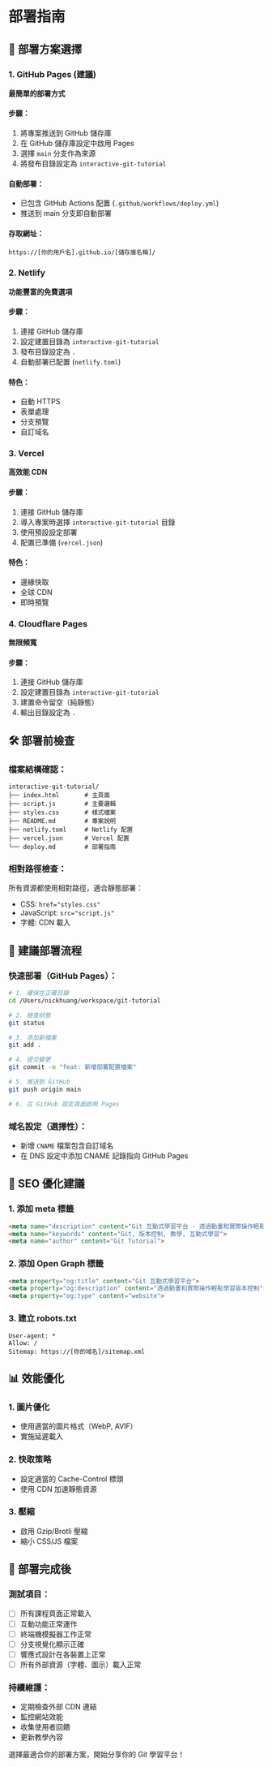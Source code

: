 # 部署指南

## 🚀 部署方案選擇

### 1. GitHub Pages (建議)
**最簡單的部署方式**

#### 步驟：
1. 將專案推送到 GitHub 儲存庫
2. 在 GitHub 儲存庫設定中啟用 Pages
3. 選擇 `main` 分支作為來源
4. 將發布目錄設定為 `interactive-git-tutorial`

#### 自動部署：
- 已包含 GitHub Actions 配置 (`.github/workflows/deploy.yml`)
- 推送到 main 分支即自動部署

#### 存取網址：
```
https://[你的用戶名].github.io/[儲存庫名稱]/
```

### 2. Netlify
**功能豐富的免費選項**

#### 步驟：
1. 連接 GitHub 儲存庫
2. 設定建置目錄為 `interactive-git-tutorial`
3. 發布目錄設定為 `.`
4. 自動部署已配置 (`netlify.toml`)

#### 特色：
- 自動 HTTPS
- 表單處理
- 分支預覽
- 自訂域名

### 3. Vercel
**高效能 CDN**

#### 步驟：
1. 連接 GitHub 儲存庫
2. 導入專案時選擇 `interactive-git-tutorial` 目錄
3. 使用預設設定部署
4. 配置已準備 (`vercel.json`)

#### 特色：
- 邊緣快取
- 全球 CDN
- 即時預覽

### 4. Cloudflare Pages
**無限頻寬**

#### 步驟：
1. 連接 GitHub 儲存庫
2. 設定建置目錄為 `interactive-git-tutorial`
3. 建置命令留空（純靜態）
4. 輸出目錄設定為 `.`

## 🛠️ 部署前檢查

### 檔案結構確認：
```
interactive-git-tutorial/
├── index.html       # 主頁面
├── script.js        # 主要邏輯
├── styles.css       # 樣式檔案
├── README.md        # 專案說明
├── netlify.toml     # Netlify 配置
├── vercel.json      # Vercel 配置
└── deploy.md        # 部署指南
```

### 相對路徑檢查：
所有資源都使用相對路徑，適合靜態部署：
- CSS: `href="styles.css"`
- JavaScript: `src="script.js"`
- 字體: CDN 載入

## 🎯 建議部署流程

### 快速部署（GitHub Pages）：
```bash
# 1. 確保在正確目錄
cd /Users/nickhuang/workspace/git-tutorial

# 2. 檢查狀態
git status

# 3. 添加新檔案
git add .

# 4. 提交變更
git commit -m "feat: 新增部署配置檔案"

# 5. 推送到 GitHub
git push origin main

# 6. 在 GitHub 設定頁面啟用 Pages
```

### 域名設定（選擇性）：
- 新增 `CNAME` 檔案包含自訂域名
- 在 DNS 設定中添加 CNAME 記錄指向 GitHub Pages

## 🔧 SEO 優化建議

### 1. 添加 meta 標籤
```html
<meta name="description" content="Git 互動式學習平台 - 透過動畫和實際操作輕鬆學習版本控制">
<meta name="keywords" content="Git, 版本控制, 教學, 互動式學習">
<meta name="author" content="Git Tutorial">
```

### 2. 添加 Open Graph 標籤
```html
<meta property="og:title" content="Git 互動式學習平台">
<meta property="og:description" content="透過動畫和實際操作輕鬆學習版本控制">
<meta property="og:type" content="website">
```

### 3. 建立 robots.txt
```
User-agent: *
Allow: /
Sitemap: https://[你的域名]/sitemap.xml
```

## 📊 效能優化

### 1. 圖片優化
- 使用適當的圖片格式（WebP, AVIF）
- 實施延遲載入

### 2. 快取策略
- 設定適當的 Cache-Control 標頭
- 使用 CDN 加速靜態資源

### 3. 壓縮
- 啟用 Gzip/Brotli 壓縮
- 縮小 CSS/JS 檔案

## 🎉 部署完成後

### 測試項目：
- [ ] 所有課程頁面正常載入
- [ ] 互動功能正常運作
- [ ] 終端機模擬器工作正常
- [ ] 分支視覺化顯示正確
- [ ] 響應式設計在各裝置上正常
- [ ] 所有外部資源（字體、圖示）載入正常

### 持續維護：
- 定期檢查外部 CDN 連結
- 監控網站效能
- 收集使用者回饋
- 更新教學內容

選擇最適合你的部署方案，開始分享你的 Git 學習平台！